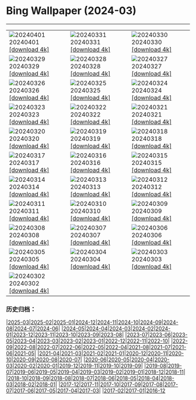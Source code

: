 # Bing Wallpaper (2024-03)
**************

<table><tr><td><img class="wallpaper" src="https://www.bing.com/th?id=OHR.HungarianEggs_EN-CA7704543588_1920x1080.jpg" alt="20240401"> 20240401 <a class="wallpaper_link" href="https://www.bing.com/th?id=OHR.HungarianEggs_EN-CA7704543588_UHD.jpg">[download 4k]</a></td><td><img class="wallpaper" src="https://www.bing.com/th?id=OHR.SleepySloth_EN-CA8767906433_1920x1080.jpg" alt="20240331"> 20240331 <a class="wallpaper_link" href="https://www.bing.com/th?id=OHR.SleepySloth_EN-CA8767906433_UHD.jpg">[download 4k]</a></td><td><img class="wallpaper" src="https://www.bing.com/th?id=OHR.SouthStackLight_EN-CA7056549595_1920x1080.jpg" alt="20240330"> 20240330 <a class="wallpaper_link" href="https://www.bing.com/th?id=OHR.SouthStackLight_EN-CA7056549595_UHD.jpg">[download 4k]</a></td></tr><tr><td><img class="wallpaper" src="https://www.bing.com/th?id=OHR.ShanghaiBlossoms_EN-CA6737374745_1920x1080.jpg" alt="20240329"> 20240329 <a class="wallpaper_link" href="https://www.bing.com/th?id=OHR.ShanghaiBlossoms_EN-CA6737374745_UHD.jpg">[download 4k]</a></td><td><img class="wallpaper" src="https://www.bing.com/th?id=OHR.TeatroColon_EN-CA3441577861_1920x1080.jpg" alt="20240328"> 20240328 <a class="wallpaper_link" href="https://www.bing.com/th?id=OHR.TeatroColon_EN-CA3441577861_UHD.jpg">[download 4k]</a></td><td><img class="wallpaper" src="https://www.bing.com/th?id=OHR.HangRaiVietnam_EN-CA5331953765_1920x1080.jpg" alt="20240327"> 20240327 <a class="wallpaper_link" href="https://www.bing.com/th?id=OHR.HangRaiVietnam_EN-CA5331953765_UHD.jpg">[download 4k]</a></td></tr><tr><td><img class="wallpaper" src="https://www.bing.com/th?id=OHR.ColorfulHoli_EN-CA4586969756_1920x1080.jpg" alt="20240326"> 20240326 <a class="wallpaper_link" href="https://www.bing.com/th?id=OHR.ColorfulHoli_EN-CA4586969756_UHD.jpg">[download 4k]</a></td><td><img class="wallpaper" src="https://www.bing.com/th?id=OHR.WhiteEyes_EN-CA4348567130_1920x1080.jpg" alt="20240325"> 20240325 <a class="wallpaper_link" href="https://www.bing.com/th?id=OHR.WhiteEyes_EN-CA4348567130_UHD.jpg">[download 4k]</a></td><td><img class="wallpaper" src="https://www.bing.com/th?id=OHR.AmazonClouds_EN-CA3850474208_1920x1080.jpg" alt="20240324"> 20240324 <a class="wallpaper_link" href="https://www.bing.com/th?id=OHR.AmazonClouds_EN-CA3850474208_UHD.jpg">[download 4k]</a></td></tr><tr><td><img class="wallpaper" src="https://www.bing.com/th?id=OHR.WaikatoWater_EN-CA3565028886_1920x1080.jpg" alt="20240323"> 20240323 <a class="wallpaper_link" href="https://www.bing.com/th?id=OHR.WaikatoWater_EN-CA3565028886_UHD.jpg">[download 4k]</a></td><td><img class="wallpaper" src="https://www.bing.com/th?id=OHR.BwindiNationalForest_EN-CA3766951907_1920x1080.jpg" alt="20240322"> 20240322 <a class="wallpaper_link" href="https://www.bing.com/th?id=OHR.BwindiNationalForest_EN-CA3766951907_UHD.jpg">[download 4k]</a></td><td><img class="wallpaper" src="https://www.bing.com/th?id=OHR.SpringCaveDale_EN-CA2754665353_1920x1080.jpg" alt="20240321"> 20240321 <a class="wallpaper_link" href="https://www.bing.com/th?id=OHR.SpringCaveDale_EN-CA2754665353_UHD.jpg">[download 4k]</a></td></tr><tr><td><img class="wallpaper" src="https://www.bing.com/th?id=OHR.SpringFrog_EN-CA2338821027_1920x1080.jpg" alt="20240320"> 20240320 <a class="wallpaper_link" href="https://www.bing.com/th?id=OHR.SpringFrog_EN-CA2338821027_UHD.jpg">[download 4k]</a></td><td><img class="wallpaper" src="https://www.bing.com/th?id=OHR.ElephantRock_EN-CA1969254350_1920x1080.jpg" alt="20240319"> 20240319 <a class="wallpaper_link" href="https://www.bing.com/th?id=OHR.ElephantRock_EN-CA1969254350_UHD.jpg">[download 4k]</a></td><td><img class="wallpaper" src="https://www.bing.com/th?id=OHR.StFiniansBay_EN-CA8128380530_1920x1080.jpg" alt="20240318"> 20240318 <a class="wallpaper_link" href="https://www.bing.com/th?id=OHR.StFiniansBay_EN-CA8128380530_UHD.jpg">[download 4k]</a></td></tr><tr><td><img class="wallpaper" src="https://www.bing.com/th?id=OHR.BambooPanda_EN-CA7469688452_1920x1080.jpg" alt="20240317"> 20240317 <a class="wallpaper_link" href="https://www.bing.com/th?id=OHR.BambooPanda_EN-CA7469688452_UHD.jpg">[download 4k]</a></td><td><img class="wallpaper" src="https://www.bing.com/th?id=OHR.TulipAbbotsford_EN-CA8463194179_1920x1080.jpg" alt="20240316"> 20240316 <a class="wallpaper_link" href="https://www.bing.com/th?id=OHR.TulipAbbotsford_EN-CA8463194179_UHD.jpg">[download 4k]</a></td><td><img class="wallpaper" src="https://www.bing.com/th?id=OHR.AyutthayaTree_EN-CA7341157054_1920x1080.jpg" alt="20240315"> 20240315 <a class="wallpaper_link" href="https://www.bing.com/th?id=OHR.AyutthayaTree_EN-CA7341157054_UHD.jpg">[download 4k]</a></td></tr><tr><td><img class="wallpaper" src="https://www.bing.com/th?id=OHR.MagadiFlamingos_EN-CA6539676228_1920x1080.jpg" alt="20240314"> 20240314 <a class="wallpaper_link" href="https://www.bing.com/th?id=OHR.MagadiFlamingos_EN-CA6539676228_UHD.jpg">[download 4k]</a></td><td><img class="wallpaper" src="https://www.bing.com/th?id=OHR.BryceSnow_EN-CA5813093812_1920x1080.jpg" alt="20240313"> 20240313 <a class="wallpaper_link" href="https://www.bing.com/th?id=OHR.BryceSnow_EN-CA5813093812_UHD.jpg">[download 4k]</a></td><td><img class="wallpaper" src="https://www.bing.com/th?id=OHR.SleepyKoala_EN-CA5375269205_1920x1080.jpg" alt="20240312"> 20240312 <a class="wallpaper_link" href="https://www.bing.com/th?id=OHR.SleepyKoala_EN-CA5375269205_UHD.jpg">[download 4k]</a></td></tr><tr><td><img class="wallpaper" src="https://www.bing.com/th?id=OHR.BeaumontClock_EN-CA5068787864_1920x1080.jpg" alt="20240311"> 20240311 <a class="wallpaper_link" href="https://www.bing.com/th?id=OHR.BeaumontClock_EN-CA5068787864_UHD.jpg">[download 4k]</a></td><td><img class="wallpaper" src="https://www.bing.com/th?id=OHR.BistiBlue_EN-CA4421892310_1920x1080.jpg" alt="20240310"> 20240310 <a class="wallpaper_link" href="https://www.bing.com/th?id=OHR.BistiBlue_EN-CA4421892310_UHD.jpg">[download 4k]</a></td><td><img class="wallpaper" src="https://www.bing.com/th?id=OHR.TateLightUp_EN-CA4364910189_1920x1080.jpg" alt="20240309"> 20240309 <a class="wallpaper_link" href="https://www.bing.com/th?id=OHR.TateLightUp_EN-CA4364910189_UHD.jpg">[download 4k]</a></td></tr><tr><td><img class="wallpaper" src="https://www.bing.com/th?id=OHR.TarragonaSpain_EN-CA0184990294_1920x1080.jpg" alt="20240308"> 20240308 <a class="wallpaper_link" href="https://www.bing.com/th?id=OHR.TarragonaSpain_EN-CA0184990294_UHD.jpg">[download 4k]</a></td><td><img class="wallpaper" src="https://www.bing.com/th?id=OHR.WahclellaFalls_EN-CA9749764776_1920x1080.jpg" alt="20240307"> 20240307 <a class="wallpaper_link" href="https://www.bing.com/th?id=OHR.WahclellaFalls_EN-CA9749764776_UHD.jpg">[download 4k]</a></td><td><img class="wallpaper" src="https://www.bing.com/th?id=OHR.BangkokCircle_EN-CA9121846654_1920x1080.jpg" alt="20240306"> 20240306 <a class="wallpaper_link" href="https://www.bing.com/th?id=OHR.BangkokCircle_EN-CA9121846654_UHD.jpg">[download 4k]</a></td></tr><tr><td><img class="wallpaper" src="https://www.bing.com/th?id=OHR.ArenalCostaRica_EN-CA8547140342_1920x1080.jpg" alt="20240305"> 20240305 <a class="wallpaper_link" href="https://www.bing.com/th?id=OHR.ArenalCostaRica_EN-CA8547140342_UHD.jpg">[download 4k]</a></td><td><img class="wallpaper" src="https://www.bing.com/th?id=OHR.KrugerLeopard_EN-CA0192962023_1920x1080.jpg" alt="20240304"> 20240304 <a class="wallpaper_link" href="https://www.bing.com/th?id=OHR.KrugerLeopard_EN-CA0192962023_UHD.jpg">[download 4k]</a></td><td><img class="wallpaper" src="https://www.bing.com/th?id=OHR.ModicaItaly_EN-CA9502115177_1920x1080.jpg" alt="20240303"> 20240303 <a class="wallpaper_link" href="https://www.bing.com/th?id=OHR.ModicaItaly_EN-CA9502115177_UHD.jpg">[download 4k]</a></td></tr><tr><td><img class="wallpaper" src="https://www.bing.com/th?id=OHR.WheatonRiverYukon_EN-CA9040567643_1920x1080.jpg" alt="20240302"> 20240302 <a class="wallpaper_link" href="https://www.bing.com/th?id=OHR.WheatonRiverYukon_EN-CA9040567643_UHD.jpg">[download 4k]</a></td><td></td><td></td></tr></table>

### 历史归档：

|[2025-03](/../2025-03/2025-03.md)|[2025-02](/../2025-02/2025-02.md)|[2025-01](/../2025-01/2025-01.md)|[2024-12](/../2024-12/2024-12.md)|[2024-11](/../2024-11/2024-11.md)|[2024-10](/../2024-10/2024-10.md)|[2024-09](/../2024-09/2024-09.md)|[2024-08](/../2024-08/2024-08.md)|[2024-07](/../2024-07/2024-07.md)|[2024-06](/../2024-06/2024-06.md)|
|[2024-05](/../2024-05/2024-05.md)|[2024-04](/../2024-04/2024-04.md)|[2024-03](/2024-03.md)|[2024-02](/../2024-02/2024-02.md)|[2024-01](/../2024-01/2024-01.md)|[2023-12](/../2023-12/2023-12.md)|[2023-11](/../2023-11/2023-11.md)|[2023-10](/../2023-10/2023-10.md)|[2023-09](/../2023-09/2023-09.md)|[2023-08](/../2023-08/2023-08.md)|
|[2023-07](/../2023-07/2023-07.md)|[2023-06](/../2023-06/2023-06.md)|[2023-05](/../2023-05/2023-05.md)|[2023-04](/../2023-04/2023-04.md)|[2023-03](/../2023-03/2023-03.md)|[2023-02](/../2023-02/2023-02.md)|[2023-01](/../2023-01/2023-01.md)|[2022-12](/../2022-12/2022-12.md)|[2022-11](/../2022-11/2022-11.md)|[2022-10](/../2022-10/2022-10.md)|
|[2022-09](/../2022-09/2022-09.md)|[2022-08](/../2022-08/2022-08.md)|[2022-07](/../2022-07/2022-07.md)|[2022-06](/../2022-06/2022-06.md)|[2022-05](/../2022-05/2022-05.md)|[2022-04](/../2022-04/2022-04.md)|[2021-08](/../2021-08/2021-08.md)|[2021-07](/../2021-07/2021-07.md)|[2021-06](/../2021-06/2021-06.md)|[2021-05](/../2021-05/2021-05.md)|
|[2021-04](/../2021-04/2021-04.md)|[2021-03](/../2021-03/2021-03.md)|[2021-02](/../2021-02/2021-02.md)|[2021-01](/../2021-01/2021-01.md)|[2020-12](/../2020-12/2020-12.md)|[2020-11](/../2020-11/2020-11.md)|[2020-10](/../2020-10/2020-10.md)|[2020-09](/../2020-09/2020-09.md)|[2020-08](/../2020-08/2020-08.md)|[2020-07](/../2020-07/2020-07.md)|
|[2020-06](/../2020-06/2020-06.md)|[2020-05](/../2020-05/2020-05.md)|[2020-04](/../2020-04/2020-04.md)|[2020-03](/../2020-03/2020-03.md)|[2020-02](/../2020-02/2020-02.md)|[2020-01](/../2020-01/2020-01.md)|[2019-12](/../2019-12/2019-12.md)|[2019-11](/../2019-11/2019-11.md)|[2019-10](/../2019-10/2019-10.md)|[2019-09](/../2019-09/2019-09.md)|
|[2019-08](/../2019-08/2019-08.md)|[2019-07](/../2019-07/2019-07.md)|[2019-06](/../2019-06/2019-06.md)|[2019-05](/../2019-05/2019-05.md)|[2019-04](/../2019-04/2019-04.md)|[2019-03](/../2019-03/2019-03.md)|[2019-02](/../2019-02/2019-02.md)|[2019-01](/../2019-01/2019-01.md)|[2018-12](/../2018-12/2018-12.md)|[2018-11](/../2018-11/2018-11.md)|
|[2018-10](/../2018-10/2018-10.md)|[2018-09](/../2018-09/2018-09.md)|[2018-08](/../2018-08/2018-08.md)|[2018-07](/../2018-07/2018-07.md)|[2018-06](/../2018-06/2018-06.md)|[2018-05](/../2018-05/2018-05.md)|[2018-04](/../2018-04/2018-04.md)|[2018-03](/../2018-03/2018-03.md)|[2018-02](/../2018-02/2018-02.md)|[2018-01](/../2018-01/2018-01.md)|
|[2017-12](/../2017-12/2017-12.md)|[2017-11](/../2017-11/2017-11.md)|[2017-10](/../2017-10/2017-10.md)|[2017-09](/../2017-09/2017-09.md)|[2017-08](/../2017-08/2017-08.md)|[2017-07](/../2017-07/2017-07.md)|[2017-06](/../2017-06/2017-06.md)|[2017-05](/../2017-05/2017-05.md)|[2017-04](/../2017-04/2017-04.md)|[2017-03](/../2017-03/2017-03.md)|
|[2017-02](/../2017-02/2017-02.md)|[2017-01](/../2017-01/2017-01.md)|[2016-12](/../2016-12/2016-12.md)